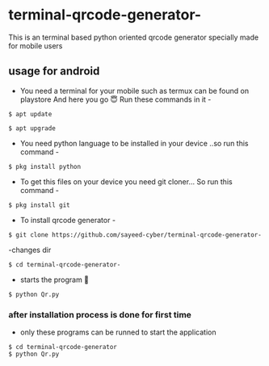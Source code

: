 # terminal-qrcode-generator-
This is an terminal based python oriented qrcode generator specially made for mobile users 


## usage for android 
- You need a terminal for your mobile such as termux can be found on playstore 
And here you go 😇 
Run these commands in it -
```
$ apt update 
```
```
$ apt upgrade 
```
- You need python language to be installed in your device ..so run this command -
```
$ pkg install python
```
- To get this files on your device you need git cloner... So run this command -
```
$ pkg install git 
```
- To install qrcode generator -
```
$ git clone https://github.com/sayeed-cyber/terminal-qrcode-generator-
```
-changes dir 
```
$ cd terminal-qrcode-generator-
```
- starts the program 🥳
```
$ python Qr.py
```
### after installation process is done for first time
- only these programs can be runned to start the application
```
$ cd terminal-qrcode-generator
$ python Qr.py
```
